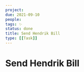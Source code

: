 ```yaml
---
project:
due: 2021-09-10
people:
tags: ✨
status: done
title: Send Hendrik Bill
type: [[Task]]
---
```


# Send Hendrik Bill